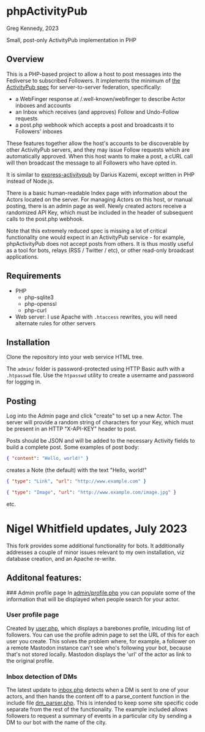 # phpActivityPub
Greg Kennedy, 2023

Small, post-only ActivityPub implementation in PHP

## Overview
This is a PHP-based project to allow a host to post messages into the Fediverse to subscribed Followers.  It implements the minimum of [the ActivityPub spec](https://www.w3.org/TR/activitypub/) for server-to-server federation, specifically:
* a WebFinger response at /.well-known/webfinger to describe Actor inboxes and accounts
* an Inbox which receives (and approves) Follow and Undo-Follow requests
* a post.php webhook which accepts a post and broadcasts it to Followers' inboxes

These features together allow the host's accounts to be discoverable by other ActivityPub servers, and they may issue Follow requests which are automatically approved.  When this host wants to make a post, a cURL call will then broadcast the message to all Followers who have opted in.

It is similar to [express-activitypub](https://github.com/dariusk/express-activitypub) by Darius Kazemi, except written in PHP instead of Node.js.

There is a basic human-readable Index page with information about the Actors located on the server.  For managing Actors on this host, or manual posting, there is an admin page as well.  Newly created actors receive a randomized API Key, which must be included in the header of subsequent calls to the post.php webhook.

Note that this extremely reduced spec is missing a lot of critical functionality one would expect in an ActivityPub service - for example, phpActivityPub does not accept posts from others.  It is thus mostly useful as a tool for bots, relays (RSS / Twitter / etc), or other read-only broadcast applications.

## Requirements
* PHP
  * php-sqlite3
  * php-openssl
  * php-curl
* Web server: I use Apache with `.htaccess` rewrites, you will need alternate rules for other servers

## Installation
Clone the repository into your web service HTML tree.

The `admin/` folder is password-protected using HTTP Basic auth with a `.htpasswd` file.  Use the `htpasswd` utility to create a username and password for logging in.

## Posting
Log into the Admin page and click "create" to set up a new Actor.  The server will provide a random string of characters for your Key, which must be present in an HTTP "X-API-KEY" header to post.

Posts should be JSON and will be added to the necessary Activity fields to build a complete post.  Some examples of post body:

```json
{ "content": "Hello, world!" }
```

creates a Note (the default) with the text "Hello, world!"

```json
{ "type": "Link", "url": "http://www.example.com" }
```

```json
{ "type": "Image", "url": "http://www.example.com/image.jpg" }
```

etc.

# Nigel Whitfield updates, July 2023
This fork provides some additional functionality for bots. It additionally addresses a couple of minor issues relevant to my own installation, viz database creation, and an Apache re-write.

## Additonal features:

### Admin profile page
In [admin/profile.php](admin/profile.php) you can populate some of the information that will be displayed when people search for your actor.

### User profile page
Created by [user.php](user.php), which displays a barebones profile, inlcuding list of followers. You can use the profile admin 
page to set the URL of this for each user you create. This solves the problem where, for example, a follower on a remote Mastodon instance can't see who's following your bot, because that's not stored locally. Mastodon displays the 'url' of the actor as link to
the original profile.

### Inbox detection of DMs
The latest update to [inbox.php](inbox.php) detects when a DM is sent to one of your actors, and then hands the content off to
a parse_content function in the include file [dm_parser.php](dm_parser.php). This is intended to keep some site specific code
separate from the rest of the functionality. The example included allows followers to request a summary of events in a particular
city by sending a DM to our bot with the name of the city.
